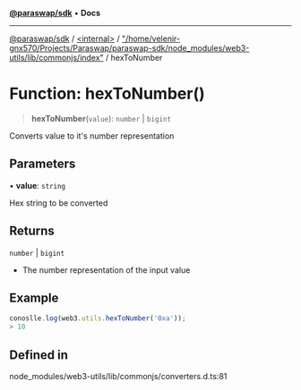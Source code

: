 [**@paraswap/sdk**](../../../../README.md) • **Docs**

***

[@paraswap/sdk](../../../../globals.md) / [\<internal\>](../../../README.md) / ["/home/velenir-gnx570/Projects/Paraswap/paraswap-sdk/node\_modules/web3-utils/lib/commonjs/index"](../README.md) / hexToNumber

# Function: hexToNumber()

> **hexToNumber**(`value`): `number` \| `bigint`

Converts value to it's number representation

## Parameters

• **value**: `string`

Hex string to be converted

## Returns

`number` \| `bigint`

- The number representation of the input value

## Example

```ts
conoslle.log(web3.utils.hexToNumber('0xa'));
> 10
```

## Defined in

node\_modules/web3-utils/lib/commonjs/converters.d.ts:81
